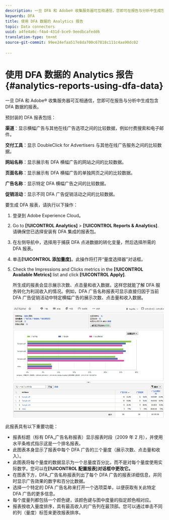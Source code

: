 ```yaml
---
description: 一旦 DFA 和 Adobe® 收集服务器可互相通信，您即可在报告与分析中生成包含 DFA 数据的报表。
keywords: DFA
title: 使用 DFA 数据的 Analytics 报告
topic: Data connectors
uuid: a4fe4a6c-f4a4-431d-bce9-9eedbcafedd6
translation-type: tm+mt
source-git-commit: 99ee24efaa517e8da700c67818c111c4aa90dc02

---
```



# 使用 DFA 数据的 Analytics 报告{#analytics-reports-using-dfa-data}

一旦 DFA 和 Adobe® 收集服务器可互相通信，您即可在报告与分析中生成包含 DFA 数据的报表。

预封装的 DFA 报表包括：

**渠道**：显示横幅广告与其他在线广告选项之间的比较数据，例如付费搜索和电子邮件。

**交付工具**：显示 DoubleClick for Advertisers 与其他在线广告服务之间的比较数据。

**网站名称**：显示展示有 DFA 横幅广告的网站之间的比较数据。

**页面名称**：显示展示有 DFA 横幅广告的单独网页之间的比较数据。

**广告名称**：显示特定 DFA 横幅广告之间的比较数据。

**促销活动**：显示不同 DFA 广告促销活动之间的比较数据。

要生成 DFA 报表，请执行以下操作：

1. 登录到 Adobe Experience Cloud。
1. Go to **[!UICONTROL Analytics]** &gt; **[!UICONTROL Reports &amp; Analytics]**. 请确保您已选择安装有 DFA 集成的报表包。

1. 在左侧导航中，选择用于捕获 DFA 点进数据的转化变量，然后选择所需的 DFA 报表。
1. 单击&#x200B;**[!UICONTROL 添加量度]**。此操作将打开“量度选择器”对话框。
1. Check the Impressions and Clicks metrics in the **[!UICONTROL Available Metrics]** list and click **[!UICONTROL Apply]**.

   所生成的报表会显示展示次数、点击量和收入数据，这样您就能了解 DFA 服务转化为利润收入的情况。例如，DFA 广告名称报表可显示直接归因于当前 DFA 广告促销活动中特定横幅广告的展示次数、点击量和收入数据。

   ![](assets/DFA_ad_name_report-sc15.png)

此报表具有以下重要功能：

* 报表标题（标有 DFA_广告名称报表）显示报表时段（2009 年 2 月），并使用水平条格式指示这是一个排名报表。
* 此图表本身显示了报表中每个 DFA 广告的三个量度（展示次数、点击量和收入）。
* 此图表将每个量度的数据显示为一个总量度百分比，而不是对每个量度使用实际数字。您可以在&#x200B;**[!UICONTROL 配置报表]对话框中更改它。**
* 在图表下方，DFA_广告名称报表列出了每个 DFA 广告的报表详细信息，并同时显示广告效果的数字和百分比数据。
* 选择一个特定的 DFA 广告名称来打开一个选项菜单，以便获取有关此特定 DFA 广告的更多信息。
* 每个度量列都包括一个颜色键，该颜色键与图中度量的指定颜色相对应。
* 报表按收入量度排序，具有最高收入的广告列在最顶部。您可以通过单击不同的列（量度）标签来更改报表排序。
